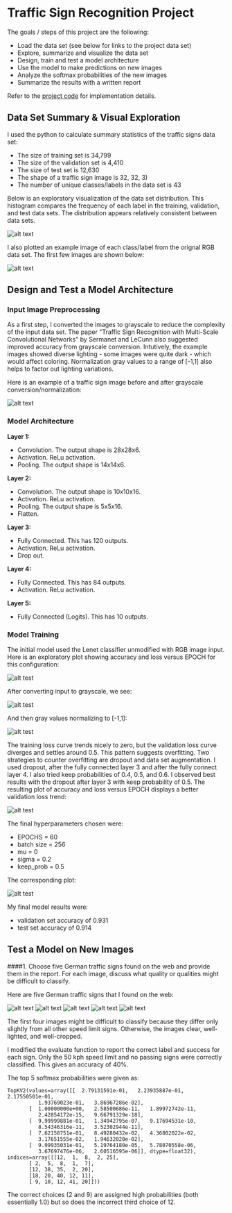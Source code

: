 # **Traffic Sign Recognition Project** 

The goals / steps of this project are the following:
* Load the data set (see below for links to the project data set)
* Explore, summarize and visualize the data set
* Design, train and test a model architecture
* Use the model to make predictions on new images
* Analyze the softmax probabilities of the new images
* Summarize the results with a written report

Refer to the [project code](https://github.com/michaelcbutler/CarND-Traffic-Sign-Classifier-Project/blob/master/Traffic_Sign_Classifier.ipynb) for implementation details.


[//]: # (Image References)

[image1]: ./plots/histogram.png "Label Frequency by Data Set"
[image2]: ./plots/signs.png "Input Image Examples by Label"
[image3]: ./plots/grayscale.png "Grayscale Conversion and Normalization"
[image4]: ./test-images/30kph.png "Speed limit (30km/h)"
[image5]: ./test-images/50kph.png "Speed limit (50km/h)"
[image6]: ./test-images/70kph.png "Speed limit (70km/h)"
[image7]: ./test-images/100kph.png "Speed limit (100km/h)"
[image8]: ./test-images/nopassing.png "No passing"
[image9]: ./plots/baseline.png "Baseline: RGB input"
[image10]: ./plots/gray1.png "Grayscaled input"
[image11]: ./plots/gray2.png "Grayscaled/normalized input"
[image12]: ./plots/gray2.drop.png "Added dropout layer"
[image13]: ./plots/final.png "Final result"


## Data Set Summary & Visual Exploration

I used the python to calculate summary statistics of the traffic signs data set:

* The size of training set is 34,799
* The size of the validation set is 4,410
* The size of test set is 12,630
* The shape of a traffic sign image is 32, 32, 3)
* The number of unique classes/labels in the data set is 43

Below is an exploratory visualization of the data set distribution. This histogram compares the frequency of each label in the training, validation, and test data sets. The distribution appears relatively consistent between data sets.

![alt text][image1]

I also plotted an example image of each class/label from the orignal RGB data set. The first few images are shown below:

![alt text][image2]


## Design and Test a Model Architecture

### Input Image Preprocessing

As a first step, I converted the images to grayscale to reduce the complexity of the input data set. The paper "Traffic Sign Recognition with Multi-Scale Convolutional Networks" by Sermanet and LeCunn also suggested improved accuracy from grayscale conversion. Intutively, the example images showed diverse lighting - some images were quite dark - which would affect coloring. Normalization gray values to a range of [-1,1] also helps to factor out lighting variations. 

Here is an example of a traffic sign image before and after grayscale conversion/normalization:

![alt text][image3]

### Model Architecture
**Layer 1:**
- Convolution. The output shape is 28x28x6.
- Activation. ReLu activation.
- Pooling. The output shape is 14x14x6.

**Layer 2:**
- Convolution. The output shape is 10x10x16.
- Activation. ReLu activation.
- Pooling. The output shape is 5x5x16.
- Flatten. 

**Layer 3:**
- Fully Connected. This has 120 outputs.
- Activation. ReLu activation.
- Drop out.

**Layer 4:**
- Fully Connected. This has 84 outputs.
- Activation. ReLu activation.

**Layer 5:**
- Fully Connected (Logits). This has 10 outputs.
 


### Model Training

The initial model used the Lenet classifier unmodified with RGB image input. Here is an exploratory plot showing accuracy and loss versus EPOCH for this configuration:

![alt test][image9]

After converting input to grayscale, we see:

![alt test][image10]

And then gray values normalizing to [-1,1]:

![alt test][image11]

The training loss curve trends nicely to zero, but the validation loss curve diverges and settles around 0.5. This pattern suggests overfitting. Two strategies to counter overfitting are dropout and data set augmentation. I used dropout, after the fully connected layer 3 and after the fully connect layer 4. I also tried keep probabilities of 0.4, 0.5, and 0.6. I observed best results with the dropout after layer 3 with keep probability of 0.5. The resulting plot of accuracy and loss versus EPOCH displays a better validation loss trend:

![alt test][image12]

The final hyperparameters chosen were:
* EPOCHS = 60
* batch size = 256
* mu = 0 
* sigma = 0.2
* keep_prob = 0.5

The corresponding plot:

![alt test][image13] 

My final model results were:
* validation set accuracy of 0.931
* test set accuracy of 0.914

## Test a Model on New Images

####1. Choose five German traffic signs found on the web and provide them in the report. For each image, discuss what quality or qualities might be difficult to classify.

Here are five German traffic signs that I found on the web:

![alt text][image4] ![alt text][image5] ![alt text][image6] 
![alt text][image7] ![alt text][image8]

The first four images might be difficult to classify because they differ only slightly from all other speed limit signs. Otherwise, the images clear, well-lighted, and well-cropped.

I modified the evaluate function to report the correct label and success for each sign. Only the 50 kph speed limit and no passing signs were correctly classified. This gives an accuracy of 40%.

The top 5 softmax probabilities were given as:
```
TopKV2(values=array([[  2.79131591e-01,   2.23935887e-01,   2.17550501e-01,
          1.93769023e-01,   3.86967286e-02],
       [  1.00000000e+00,   2.58500686e-11,   1.89972742e-11,
          2.42854172e-15,   9.66791329e-18],
       [  9.99999881e-01,   1.34942795e-07,   9.17694531e-10,
          8.54346316e-11,   3.52302944e-11],
       [  7.62158751e-01,   8.49280432e-02,   4.36802022e-02,
          3.17651555e-02,   1.94632020e-02],
       [  9.99935031e-01,   5.19764180e-05,   5.78070558e-06,
          3.67697476e-06,   2.60516595e-06]], dtype=float32), indices=array([[12,  1,  8,  2, 25],
       [ 2,  5,  8,  1,  7],
       [12, 38, 35,  2, 20],
       [18, 20, 40, 12, 11],
       [ 9, 10, 12, 41, 20]]))
```
The correct choices (2 and 9) are assigned high probabilities (both essentially 1.0) but so does the incorrect third choice of 12.

